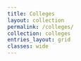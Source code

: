 ```yaml
---
title: Colleges
layout: collection
permalink: /colleges/
collection: colleges
entries_layout: grid
classes: wide
---
```

